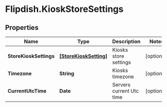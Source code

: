 # Flipdish.KioskStoreSettings

## Properties
Name | Type | Description | Notes
------------ | ------------- | ------------- | -------------
**StoreKioskSettings** | [**[StoreKioskSetting]**](StoreKioskSetting.md) | Kiosks store settings | [optional] 
**Timezone** | **String** | Kiosks timezone | [optional] 
**CurrentUtcTime** | **Date** | Servers current Utc time | [optional] 


